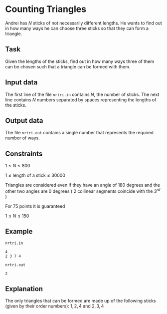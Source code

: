 # Counting Triangles

Andrei has $N$ sticks of not necessarily different lengths. He wants to find out in how many ways he can choose three sticks so that they can form a triangle.

## Task

Given the lengths of the sticks, find out in how many ways three of them can be chosen such that a triangle can be formed with them. 

## Input data

The first line of the file `nrtri.in` contains $N$, the number of sticks. The next line contains $N$ numbers separated by spaces representing the lengths of the sticks. 

## Output data

The file `nrtri.out` contains a single number that represents the required number of ways. 

## Constraints

$1 \leq N \leq 800$ 

$1 \leq \text{length of a stick} \leq 30000$

Triangles are considered even if they have an angle of $180$ degrees and the other two angles are $0$ degrees ( $2$ collinear segments coincide with the $3^{rd}$ )

For $75$ points it is guaranteed 

$1 \leq N \leq 150$

## Example

`nrtri.in`
```
4
2 3 7 4
```

`nrtri.out`
```
2
```

## Explanation

The only triangles that can be formed are made up of the following sticks (given by their order numbers): $1, 2, 4$ and $2, 3, 4$